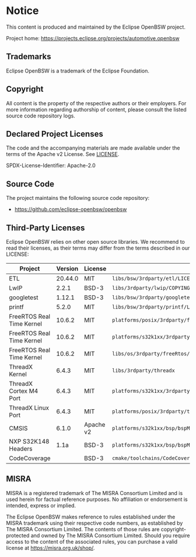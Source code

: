 # Notice

This content is produced and maintained by the Eclipse OpenBSW project.

Project home: https://projects.eclipse.org/projects/automotive.openbsw

## Trademarks

Eclipse OpenBSW is a trademark of the Eclipse Foundation.

## Copyright

All content is the property of the respective authors or their employers.
For more information regarding authorship of content, please consult the
listed source code repository logs.

## Declared Project Licenses

The code and the accompanying materials are made available under the terms
of the Apache v2 License. See [LICENSE](LICENSE).

SPDX-License-Identifier: Apache-2.0

## Source Code

The project maintains the following source code repository:

 * https://github.com/eclipse-openbsw/openbsw

## Third-Party Licenses

Eclipse OpenBSW relies on other open source libraries.
We recommend to read their licenses, as their terms may differ from the terms described in our LICENSE:

| Project                   | Version | License   | Path                                                                 |
|---------------------------|---------|-----------|----------------------------------------------------------------------|
| ETL                       | 20.44.0 | MIT       | ``libs/bsw/3rdparty/etl/LICENSE``                                    |
| LwIP                      | 2.2.1   | BSD-3     | ``libs/3rdparty/lwip/COPYING``                                       |
| googletest                | 1.12.1  | BSD-3     | ``libs/bsw/3rdparty/googletest/LICENSE``                             |
| printf                    | 5.2.0   | MIT       | ``libs/bsw/3rdparty/printf/LICENSE``                                 |
| FreeRTOS Real Time Kernel | 10.6.2  | MIT       | ``platforms/posix/3rdparty/freeRtosPosix/LICENSE.md``                |
| FreeRTOS Real Time Kernel | 10.6.2  | MIT       | ``platforms/s32k1xx/3rdparty/freertos_cm4_sysTick/LICENSE.md``       |
| FreeRTOS Real Time Kernel | 10.6.2  | MIT       | ``libs/os/3rdparty/freeRtos/LICENSE.md``                             |
| ThreadX Kernel            | 6.4.3   | MIT       | ``libs/3rdparty/threadx``                                            |
| ThreadX Cortex M4 Port    | 6.4.3   | MIT       | ``platforms/s32k1xx/3rdparty/threadx``                     |
| ThreadX Linux Port        | 6.4.3   | MIT       | ``platforms/posix/3rdparty/threadx``                           |
| CMSIS                     | 6.1.0   | Apache v2 | ``platforms/s32k1xx/bsp/bspMcu/include/3rdparty/cmsis/LICENSE``      |
| NXP S32K148 Headers       | 1.1a    | BSD-3     | ``platforms/s32k1xx/bsp/bspMcu/include/3rdparty/nxp``                |
| CodeCoverage              |         | BSD-3     | ``cmake/toolchains/CodeCoverage.cmake``                                   |

## MISRA

MISRA is a registered trademark of The MISRA Consortium Limited and is used herein for factual reference purposes.
No affiliation or endorsement is intended, express or implied.

The Eclipse OpenBSW makes reference to rules established under the MISRA trademark using their respective code numbers, as established by The MISRA Consortium Limited.
The contents of those rules are copyright-protected and owned by The MISRA Consortium Limited.
Should you require access to the content of the associated rules, you can purchase a valid license at https://misra.org.uk/shop/.
